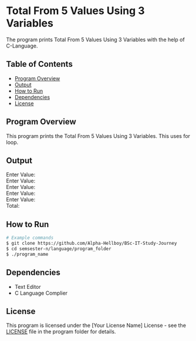 # Total From 5 Values Using 3 Variables

The program prints Total From 5 Values Using 3 Variables with the help of C-Language.

## Table of Contents

- [Program Overview](#program-overview)
- [Output](#output)
- [How to Run](#how-to-run)
- [Dependencies](#dependencies)
- [License](#license)

## Program Overview

This program prints the Total From 5 Values Using 3 Variables. This uses for loop.

## Output

Enter Value:<br>
Enter Value:<br>
Enter Value:<br>
Enter Value:<br>
Enter Value:<br>
Total:

## How to Run

```bash
# Example commands
$ git clone https://github.com/Alpha-Hellboy/BSc-IT-Study-Journey
$ cd semsester-n/language/program_folder
$ ./program_name
```

## Dependencies

- Text Editor
- C Language Complier

## License

This program is licensed under the [Your License Name] License - see the [LICENSE](LICENSE) file in the program folder for details.